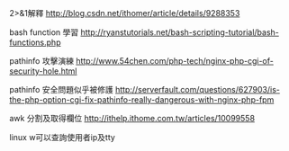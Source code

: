 2>&1解釋
http://blog.csdn.net/ithomer/article/details/9288353

bash function 學習
http://ryanstutorials.net/bash-scripting-tutorial/bash-functions.php

pathinfo 攻擊演練
http://www.54chen.com/php-tech/nginx-php-cgi-of-security-hole.html

pathinfo 安全問題似乎被修護
http://serverfault.com/questions/627903/is-the-php-option-cgi-fix-pathinfo-really-dangerous-with-nginx-php-fpm

awk 分割及取得欄位
http://ithelp.ithome.com.tw/articles/10099558

linux 
w可以查詢使用者ip及tty